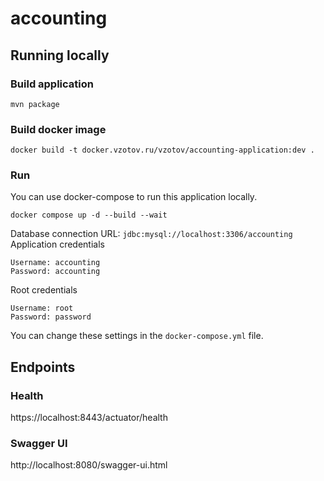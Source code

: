 # accounting

## Running locally

### Build application

```
mvn package
```
### Build docker image

```
docker build -t docker.vzotov.ru/vzotov/accounting-application:dev .
```
### Run

You can use docker-compose to run this application locally.

```    
docker compose up -d --build --wait
```
Database connection URL: `jdbc:mysql://localhost:3306/accounting`
Application credentials
```
Username: accounting
Password: accounting
```

Root credentials
```
Username: root
Password: password
```
You can change these  settings in the `docker-compose.yml` file.

## Endpoints

### Health

https://localhost:8443/actuator/health

### Swagger UI

http://localhost:8080/swagger-ui.html
